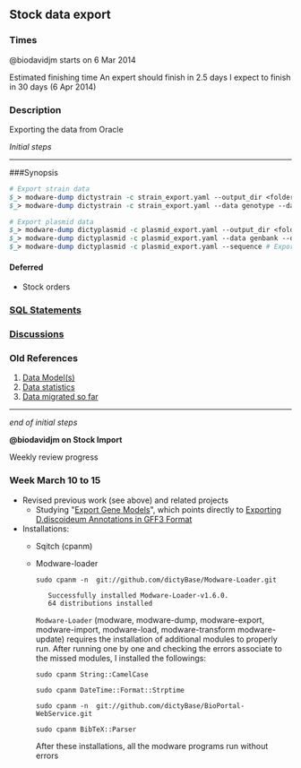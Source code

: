 ## Stock data export

### Times
@biodavidjm starts on 6 Mar 2014

Estimated finishing time
An expert should finish in 2.5 days
I expect to finish in 30 days (6 Apr 2014)

### Description
Exporting the data from Oracle


_Initial steps_ 
***
###Synopsis

```perl
# Export strain data
$_> modware-dump dictystrain -c strain_export.yaml --output_dir <folder-to-export-data> # This will dump all data
$_> modware-dump dictystrain -c strain_export.yaml --data genotype --data inventory --data genes --data publications # Specific exports

# Export plasmid data
$_> modware-dump dictyplasmid -c plasmid_export.yaml --output_dir <folder-to-export-data> # This will dump all data
$_> modware-dump dictyplasmid -c plasmid_export.yaml --data genbank --data genes # Specific exports
$_> modware-dump dictyplasmid -c plasmid_export.yaml --sequence # Export plasmid sequences in FastA/GenBank
```

#### Deferred

* Stock orders

### [SQL Statements](https://github.com/dictyBase/Migration-Docs/blob/master/stock-data-migration/export.md)
### [Discussions](https://github.com/dictyBase/Migration-Docs/blob/master/stock-data-migration/discussions.md#stock-data-export-discussions)
### Old References

1. [Data Model(s)](https://github.com/dictyBase/Stock-Data-Migration/blob/develop/data/models/stock_inventory.md)
2. [Data statistics](https://github.com/dictyBase/Stock-Data-Migration/blob/develop/data/stats.md)
3. [Data migrated so far](https://github.com/dictyBase/Stock-Data-Migration/issues/3)

***
_end of initial steps_

**@biodavidjm on Stock Import**

Weekly review progress

### Week March 10 to 15

* Revised previous work (see above) and related projects
  * Studying "[Export Gene Models](https://github.com/dictyBase/Migration-Docs/blob/master/Gene-models-export.md)", which points directly to [Exporting D.discoideum Annotations in GFF3 Format](http://dictybase.github.io/blog/2013/03/06/exporting-discoideum-annotations/) 
* Installations:
  *  Sqitch (cpanm)
  *  Modware-loader
  
     ``sudo cpanm -n  git://github.com/dictyBase/Modware-Loader.git``
     
     		Successfully installed Modware-Loader-v1.6.0.
     		64 distributions installed
     		
     ``Modware-Loader`` (modware, modware-dump, modware-export, modware-import, modware-load, modware-transform  modware-update) requires the installation of additional modules to properly run. After running one by one and checking the errors associate to the missed modules, I installed the followings:
     
     ``sudo cpanm String::CamelCase``
     
     ``sudo cpanm DateTime::Format::Strptime``
     
     ``sudo cpanm -n  git://github.com/dictyBase/BioPortal-WebService.git``
     
     ``sudo cpanm BibTeX::Parser``
     
     After these installations, all the modware programs run without errors
 

